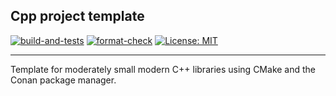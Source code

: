 ## Cpp project template

[![build-and-tests](https://github.com/boki1/cpp-template/actions/workflows/ci.yml/badge.svg)](https://github.com/boki1/cpp-template/actions/workflows/ci.yml)
[![format-check](https://github.com/boki1/cpp-template/actions/workflows/clang-format-check.yml/badge.svg)](https://github.com/boki1/cpp-template/actions/workflows/clang-format-check.yml)
[![License: MIT](https://img.shields.io/badge/License-MIT-yellow.svg)](https://opensource.org/licenses/MIT)

---------------

Template for moderately small modern C++ libraries using CMake and the Conan package manager.
